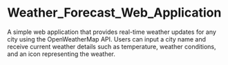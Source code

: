 # Weather_Forecast_Web_Application
A simple web application that provides real-time weather updates for any city using the OpenWeatherMap API. Users can input a city name and receive current weather details such as temperature, weather conditions, and an icon representing the weather.
